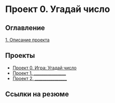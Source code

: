 # Проект 0. Угадай число

## Оглавление
[1. Описание проекта](https://skillfactory.ru/data-scientist-syllabus-thankyou#syllabus)

## Проекты

* [Проект 0. Игра: Угадай число](https://github.com/IShinkarev/sf_data_sience/tree/main/Project_0)
* [Проект 1. ________________](___)
* [Проект 2. ________________](___)

## Ссылки на резюме